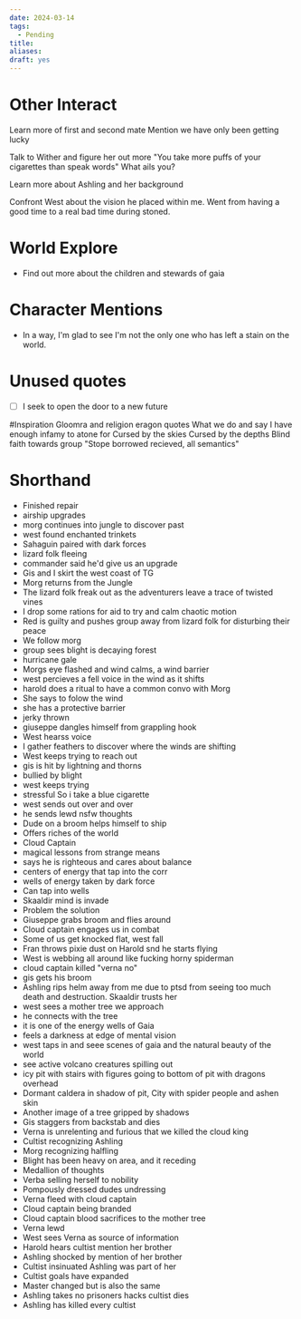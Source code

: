 ```yaml
---
date: 2024-03-14
tags:
  - Pending
title: 
aliases: 
draft: yes
---
```


# Other Interact
Learn more of first and second mate
Mention we have only been getting lucky

Talk to Wither and figure her out more
"You take more puffs of your cigarettes than speak words"
What ails you?

Learn more about Ashling and her background

Confront West about the vision he placed within me. Went from having a good time to a real bad time during stoned. 

# World Explore
- Find out more about the children and stewards of gaia
# Character Mentions
- In a way, I'm glad to see I'm not the only one who has left a stain on the world. 

# Unused quotes
- [ ] I seek to open the door to a new future

#Inspiration
Gloomra and religion eragon quotes
What we do and say
I have enough infamy to atone for
Cursed by the skies
Cursed by the depths
Blind faith towards group
"Stope borrowed recieved, all semantics"



# Shorthand
* Finished repair
* airship upgrades
* morg continues into jungle to discover past
* west found enchanted trinkets
* Sahaguin paired with dark forces
* lizard folk fleeing
* commander said he'd give us an upgrade
* Gis and I skirt the west coast of TG
* Morg returns from the Jungle 
* The lizard folk freak out as the adventurers leave a trace of twisted vines
* I drop some rations for aid to try and calm chaotic motion
* Red is guilty and pushes group away from lizard folk for disturbing their peace
* We follow morg
* group sees blight is decaying forest
* hurricane gale
* Morgs eye flashed and wind calms, a wind barrier
* west percieves a fell voice in the wind as it shifts
* harold does a ritual to have a common convo with Morg
* She says to folow the wind
* she has a protective barrier
* jerky thrown
* giuseppe dangles himself from grappling hook
* West hearss voice
* I gather feathers to discover where the winds are shifting 
* West keeps trying to reach out
* gis is hit by lightning and thorns
* bullied by blight
* west keeps trying
* stressful So i take a blue cigarette 
* west sends out over and over
* he sends lewd nsfw thoughts
* Dude on a broom helps himself to ship
* Offers riches of the world
* Cloud Captain
* magical lessons from strange means
* says he is righteous and cares about balance
* centers of energy that tap into the corr
* wells of energy taken by dark force
* Can tap into wells
* Skaaldir mind is invade
* Problem the solution
* Giuseppe grabs broom and flies around 
* Cloud captain engages us in combat
* Some of us get knocked flat, west fall
* Fran throws pixie dust on Harold snd he starts flying
* West is webbing all around like fucking horny spiderman
* cloud captain killed "verna no"
* gis gets his broom
* Ashling rips helm away from me due to ptsd from seeing too much death and destruction. Skaaldir trusts her
* west sees a mother tree we approach
* he connects with the tree
* it is one of the energy wells of Gaia
* feels a darkness at edge of mental vision
* west taps in and seee scenes of gaia and the natural beauty of the world
* see active volcano creatures spilling out
* icy pit with stairs with figures going to bottom of pit with dragons overhead
* Dormant caldera in shadow of pit, City with spider people and ashen skin
* Another image of a tree gripped by shadows
* Gis staggers from backstab and dies
* Verna is unrelenting and furious that we killed the cloud king
* Cultist recognizing Ashling
* Morg recognizing halfling
* Blight has been heavy on area, and it receding
* Medallion of thoughts 
* Verba selling herself to nobility
* Pompously dressed dudes undressing
* Verna fleed with cloud captain
* Cloud captain being branded
* Cloud captain blood sacrifices to the mother tree
* Verna lewd 
* West sees Verna as source of information 
* Harold hears cultist mention her brother
* Ashling shocked by mention of her brother
* Cultist insinuated Ashling was part of her
* Cultist goals have expanded
* Master changed but is also the same
* Ashling takes no prisoners hacks cultist dies
* Ashling has killed every cultist





